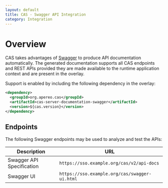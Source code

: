 ```yaml
---
layout: default
title: CAS - Swagger API Integration
category: Integration
---
```


# Overview

CAS takes advantages of [Swagger](https://swagger.io/) to produce API documentation automatically. 
The generated documentation supports all CAS endpoints and REST APIs provided they are made available to the runtime 
application context and are present in the overlay. 

Support is enabled by including the following dependency in the overlay:

```xml
<dependency>
  <groupId>org.apereo.cas</groupId>
  <artifactId>cas-server-documentation-swagger</artifactId>
  <version>${cas.version}</version>
</dependency>
```

## Endpoints

The following Swagger endpoints may be used to analyze and test the APIs: 

| Description                 | URL              
|-----------------------------|-------------------------------------------------
| Swagger API Specification   | `https://sso.example.org/cas/v2/api-docs`       
| Swagger UI                  | `https://sso.example.org/cas/swagger-ui.html`       

